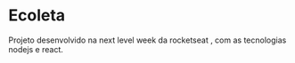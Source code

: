 # Ecoleta
Projeto desenvolvido na next level week da rocketseat , com as tecnologias nodejs e react.
